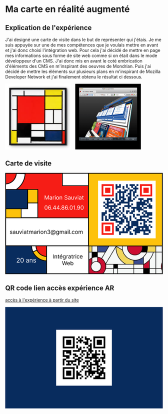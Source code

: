 # Ma carte en réalité augmenté

## Explication de l'expérience

J'ai designé une carte de visite dans le but de représenter qui j'étais. Je me suis appuyée sur une de mes compétences que je voulais mettre en avant et j'ai donc choisi l'intégration web. Pour cela j'ai décidé de mettre en page mes informations sous forme de site web comme si on était dans le mode développeur d'un CMS. J'ai donc mis en avant le coté embrication d'éléments des CMS en m'inspirant des oeuvres de Mondrian. Puis j'ai décidé de mettre les éléments sur plusieurs plans en m'inspirant de Mozilla Developer Network et j'ai finalement obtenu le résultat ci dessous.

<img src="assets/card/mondrian.png" alt="Mondrian" title="Mondrian" style="width: 15em; margin-right: 5px; height:15em">

<img src="assets/card/mozilla.png" alt="Mozilla" title="Mozilla" style="width: 15em; margin-left: 5px; height:15em">

## Carte de visite

![Carte recto](assets/card/carte-recto.png "Carte recto")


## QR code lien accès expérience AR

[accès à l'expérience à partir du site](https://marionsauviat.github.io/aframecard/ "Titre")  

![Carte verso](assets/card/carte-verso.png "Carte verso")
